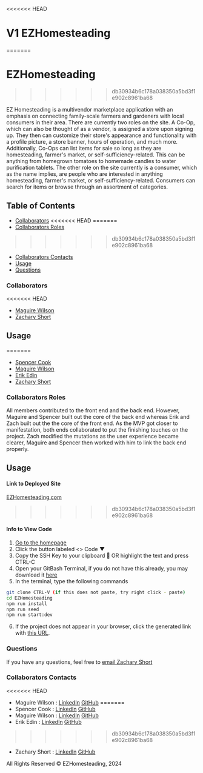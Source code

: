 <<<<<<< HEAD
# V1 EZHomesteading
=======
# EZHomesteading
>>>>>>> db30934b6c178a038350a5bd3f1e902c8961ba68

EZ Homesteading is a multivendor marketplace application with an emphasis on connecting family-scale farmers and gardeners with local consumers in their area. There are currently two roles on the site. A Co-Op, which can also be thought of as a vendor, is assigned a store upon signing up. They then can customize their store's appearance and functionality with a profile picture, a store banner, hours of operation, and much more. Additionally, Co-Ops can list items for sale so long as they are homesteading, farmer's market, or self-sufficiency-related. This can be anything from homegrown tomatoes to homemade candles to water purification tablets. The other role on the site currently is a consumer, which as the name implies, are people who are interested in anything homesteading, farmer's market, or self-sufficiency-related. Consumers can search for items or browse through an assortment of categories. 

## Table of Contents 
- [Collaborators](#collaborators)
<<<<<<< HEAD
=======
- [Collaborators Roles](#collaborators-roles)
>>>>>>> db30934b6c178a038350a5bd3f1e902c8961ba68
- [Collaborators Contacts](#collaborators-contacts)
- [Usage](#usage)
- [Questions](#questions)

### Collaborators
<<<<<<< HEAD
- [Maguire Wilson](https://github.com/MacroWil)
- [Zachary Short](https://github.com/zachmshort/)

## Usage 
=======
- [Spencer Cook](https://github.com/scook9)
- [Maguire Wilson](https://github.com/MacroWil)
- [Erik Edin](https://github.com/ekedin123)
- [Zachary Short](https://github.com/zachmshort/)

### Collaborators Roles

All members contributed to the front end and the back end. However, Maguire and Spencer built out the core of the back end whereas Erik and Zach built out the the core of the front end. As the MVP got closer to manifestation, both ends collaborated to put the finishing touches on the project. Zach modified the mutations as the user experience became clearer, Maguire and Spencer then worked with him to link the back end properly. 

## Usage 
#### Link to Deployed Site
[EZHomesteading.com](https://ezhomesteading.vercel.app/)
>>>>>>> db30934b6c178a038350a5bd3f1e902c8961ba68

#### Info to View Code 
1. [Go to the homepage](https://github.com/zachmshort/EZHomesteading)
2. Click the button labeled <> Code ▼
3. Copy the SSH Key to your clipboard 📑 OR highlight the text and press CTRL-C
4. Open your GitBash Terminal, if you do not have this already, you may download it [here](https://git-scm.com/downloads)
5. In the terminal, type the following commands
```bash
git clone CTRL-V (if this does not paste, try right click - paste)
cd EZHomesteading
npm run install
npm run seed
npm run start:dev
```
6. If the project does not appear in your browser, click the generated link with [this URL](http://localhost:3000/).

### Questions

If you have any questions, feel free to [email Zachary Short](mailto:zms@ezhomesteading.com)

### Collaborators Contacts

<<<<<<< HEAD
- Maguire Wilson : [LinkedIn](https://www.linkedin.com/in/maguire-wilson-4611012a0/) [GitHub](https://github.com/MacroWil)
=======
- Spencer Cook : [LinkedIn](https://www.linkedin.com/in/spencercook9/) [GitHub](https://github.com/scook9)
- Maguire Wilson : [LinkedIn](https://www.linkedin.com/in/maguire-wilson-4611012a0/) [GitHub](https://github.com/MacroWil)
- Erik Edin : [LinkedIn](https://www.linkedin.com/in/erik-edin-03b19a2a1/) [GitHub](https://github.com/ekedin123)
>>>>>>> db30934b6c178a038350a5bd3f1e902c8961ba68
- Zachary Short : [LinkedIn](https://www.linkedin.com/in/zachary-short-12a1ab2a8/) [GitHub](https://github.com/zachmshort)

All Rights Reserved © EZHomesteading, 2024
